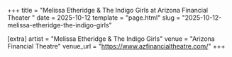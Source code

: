 +++
title = "Melissa Etheridge & The Indigo Girls at Arizona Financial Theater "
date = 2025-10-12
template = "page.html"
slug = "2025-10-12-melissa-etheridge-the-indigo-girls"

[extra]
artist = "Melissa Etheridge & The Indigo Girls"
venue = "Arizona Financial Theatre"
venue_url = "https://www.azfinancialtheatre.com/"
+++
